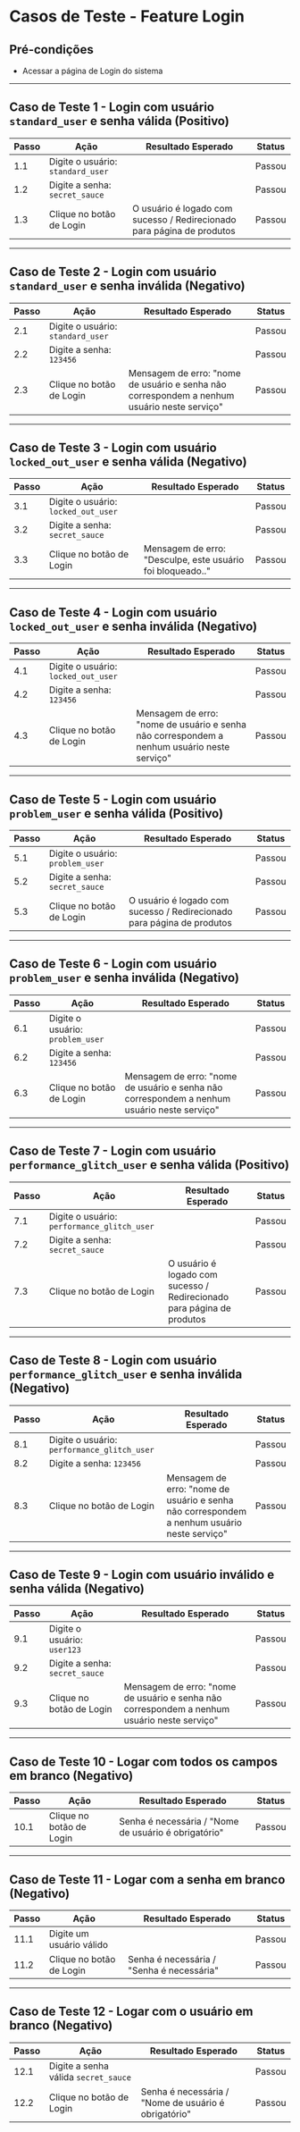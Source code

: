 
# Casos de Teste - Feature Login

## Pré-condições
- Acessar a página de Login do sistema

---

## Caso de Teste 1 - Login com usuário `standard_user` e senha válida (Positivo)

| Passo | Ação                             | Resultado Esperado                                   | Status |
|-------|---------------------------------|----------------------------------------------------|--------|
| 1.1   | Digite o usuário: `standard_user` |                                                    | Passou |
| 1.2   | Digite a senha: `secret_sauce`    |                                                    | Passou |
| 1.3   | Clique no botão de Login          | O usuário é logado com sucesso / Redirecionado para página de produtos | Passou |

---

## Caso de Teste 2 - Login com usuário `standard_user` e senha inválida (Negativo)

| Passo | Ação                             | Resultado Esperado                                                 | Status |
|-------|---------------------------------|------------------------------------------------------------------|--------|
| 2.1   | Digite o usuário: `standard_user` |                                                                  | Passou |
| 2.2   | Digite a senha: `123456`           |                                                                  | Passou |
| 2.3   | Clique no botão de Login          | Mensagem de erro: "nome de usuário e senha não correspondem a nenhum usuário neste serviço" | Passou |

---

## Caso de Teste 3 - Login com usuário `locked_out_user` e senha válida (Negativo)

| Passo | Ação                             | Resultado Esperado                                   | Status |
|-------|---------------------------------|----------------------------------------------------|--------|
| 3.1   | Digite o usuário: `locked_out_user` |                                                    | Passou |
| 3.2   | Digite a senha: `secret_sauce`    |                                                    | Passou |
| 3.3   | Clique no botão de Login          | Mensagem de erro: "Desculpe, este usuário foi bloqueado.." | Passou |

---

## Caso de Teste 4 - Login com usuário `locked_out_user` e senha inválida (Negativo)

| Passo | Ação                             | Resultado Esperado                                                 | Status |
|-------|---------------------------------|------------------------------------------------------------------|--------|
| 4.1   | Digite o usuário: `locked_out_user` |                                                                  | Passou |
| 4.2   | Digite a senha: `123456`           |                                                                  | Passou |
| 4.3   | Clique no botão de Login          | Mensagem de erro: "nome de usuário e senha não correspondem a nenhum usuário neste serviço" | Passou |

---

## Caso de Teste 5 - Login com usuário `problem_user` e senha válida (Positivo)

| Passo | Ação                             | Resultado Esperado                                   | Status |
|-------|---------------------------------|----------------------------------------------------|--------|
| 5.1   | Digite o usuário: `problem_user` |                                                    | Passou |
| 5.2   | Digite a senha: `secret_sauce`    |                                                    | Passou |
| 5.3   | Clique no botão de Login          | O usuário é logado com sucesso / Redirecionado para página de produtos | Passou |

---

## Caso de Teste 6 - Login com usuário `problem_user` e senha inválida (Negativo)

| Passo | Ação                             | Resultado Esperado                                                 | Status |
|-------|---------------------------------|------------------------------------------------------------------|--------|
| 6.1   | Digite o usuário: `problem_user` |                                                                  | Passou |
| 6.2   | Digite a senha: `123456`           |                                                                  | Passou |
| 6.3   | Clique no botão de Login          | Mensagem de erro: "nome de usuário e senha não correspondem a nenhum usuário neste serviço" | Passou |

---

## Caso de Teste 7 - Login com usuário `performance_glitch_user` e senha válida (Positivo)

| Passo | Ação                                       | Resultado Esperado                                   | Status |
|-------|--------------------------------------------|----------------------------------------------------|--------|
| 7.1   | Digite o usuário: `performance_glitch_user` |                                                    | Passou |
| 7.2   | Digite a senha: `secret_sauce`              |                                                    | Passou |
| 7.3   | Clique no botão de Login                    | O usuário é logado com sucesso / Redirecionado para página de produtos | Passou |

---

## Caso de Teste 8 - Login com usuário `performance_glitch_user` e senha inválida (Negativo)

| Passo | Ação                                       | Resultado Esperado                                                 | Status |
|-------|--------------------------------------------|------------------------------------------------------------------|--------|
| 8.1   | Digite o usuário: `performance_glitch_user` |                                                                  | Passou |
| 8.2   | Digite a senha: `123456`                    |                                                                  | Passou |
| 8.3   | Clique no botão de Login                    | Mensagem de erro: "nome de usuário e senha não correspondem a nenhum usuário neste serviço" | Passou |

---

## Caso de Teste 9 - Login com usuário inválido e senha válida (Negativo)

| Passo | Ação                | Resultado Esperado                                                 | Status |
|-------|---------------------|------------------------------------------------------------------|--------|
| 9.1   | Digite o usuário: `user123` |                                                                  | Passou |
| 9.2   | Digite a senha: `secret_sauce` |                                                                | Passou |
| 9.3   | Clique no botão de Login | Mensagem de erro: "nome de usuário e senha não correspondem a nenhum usuário neste serviço" | Passou |

---

## Caso de Teste 10 - Logar com todos os campos em branco (Negativo)

| Passo | Ação                | Resultado Esperado                          | Status |
|-------|---------------------|-------------------------------------------|--------|
| 10.1  | Clique no botão de Login | Senha é necessária / "Nome de usuário é obrigatório" | Passou |

---

## Caso de Teste 11 - Logar com a senha em branco (Negativo)

| Passo | Ação                | Resultado Esperado              | Status |
|-------|---------------------|-------------------------------|--------|
| 11.1  | Digite um usuário válido |                               | Passou |
| 11.2  | Clique no botão de Login | Senha é necessária / "Senha é necessária" | Passou |

---

## Caso de Teste 12 - Logar com o usuário em branco (Negativo)

| Passo | Ação                  | Resultado Esperado                       | Status |
|-------|-----------------------|----------------------------------------|--------|
| 12.1  | Digite a senha válida `secret_sauce` |                                | Passou |
| 12.2  | Clique no botão de Login | Senha é necessária / "Nome de usuário é obrigatório" | Passou |
